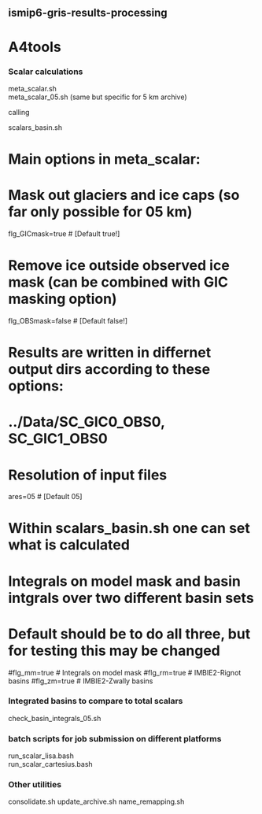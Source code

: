 ## ismip6-gris-results-processing

# A4tools

### Scalar calculations 

meta_scalar.sh <br>
meta_scalar_05.sh (same but specific for 5 km archive)<br>

calling <br>

scalars_basin.sh <br>

# Main options in meta_scalar:
# Mask out glaciers and ice caps (so far only possible for 05 km) 
flg_GICmask=true # [Default true!]
# Remove ice outside observed ice mask (can be combined with GIC masking option) 
flg_OBSmask=false # [Default false!]
# Results are written in differnet output dirs according to these options:
# ../Data/SC_GIC0_OBS0, SC_GIC1_OBS0
# Resolution of input files
ares=05 # [Default 05] 
#
# Within scalars_basin.sh one can set what is calculated
# Integrals on model mask and basin intgrals over two different basin sets
# Default should be to do all three, but for testing this may be changed
#flg_mm=true  # Integrals on model mask
#flg_rm=true  # IMBIE2-Rignot basins
#flg_zm=true  # IMBIE2-Zwally basins


### Integrated basins to compare to total scalars 
check_basin_integrals_05.sh <br>

### batch scripts for job submission on different platforms
run_scalar_lisa.bash <br>
run_scalar_cartesius.bash <br>

### Other utilities
consolidate.sh
update_archive.sh
name_remapping.sh
